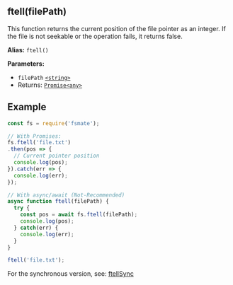 ## ftell(filePath)

This function returns the current position of the file pointer as an integer. If the file is not seekable or the operation fails, it returns false.

**Alias:** `ftell()`

**Parameters:**

- `filePath` [`<string>`](https://developer.mozilla.org/en-US/docs/Web/JavaScript/Data_structures#String_type)
- Returns: [`Promise<any>`](https://developer.mozilla.org/en-US/docs/Web/JavaScript/Reference/Global_Objects/Promise)

## Example

```js
const fs = require('fsmate');

// With Promises:
fs.ftell('file.txt')
.then(pos => {
  // Current pointer position
  console.log(pos);
}).catch(err => {
  console.log(err);
});

// With async/await (Not-Recommended)
async function ftell(filePath) {
  try {
    const pos = await fs.ftell(filePath);
    console.log(pos);
  } catch(err) {
    console.log(err);
  }
}

ftell('file.txt');
```

For the synchronous version, see: [ftellSync](./ftellSync.md)
